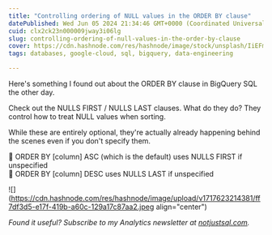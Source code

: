 ```yaml
---
title: "Controlling ordering of NULL values in the ORDER BY clause"
datePublished: Wed Jun 05 2024 21:34:46 GMT+0000 (Coordinated Universal Time)
cuid: clx2ck23n000009jway3i06lg
slug: controlling-ordering-of-null-values-in-the-order-by-clause
cover: https://cdn.hashnode.com/res/hashnode/image/stock/unsplash/IiEFmIXZWSw/upload/cf33eb2852f05f804cd38efaac49be0d.jpeg
tags: databases, google-cloud, sql, bigquery, data-engineering

---
```


Here's something I found out about the ORDER BY clause in BigQuery SQL the other day.

Check out the NULLS FIRST / NULLS LAST clauses. What do they do? They control how to treat NULL values when sorting.

While these are entirely optional, they're actually already happening behind the scenes even if you don't specify them.

🔹 ORDER BY \[column\] ASC (which is the default) uses NULLS FIRST if unspecified  
🔹 ORDER BY \[column\] DESC uses NULLS LAST if unspecified

![](https://cdn.hashnode.com/res/hashnode/image/upload/v1717623214381/ff7df3d5-e17f-419b-a60c-129a17c87aa2.jpeg align="center")

*Found it useful? Subscribe to my Analytics newsletter at* [*notjustsql.com*](https://notjustsql.com)*.*